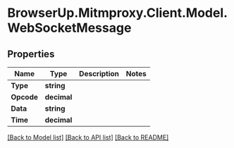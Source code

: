# BrowserUp.Mitmproxy.Client.Model.WebSocketMessage

## Properties

Name | Type | Description | Notes
------------ | ------------- | ------------- | -------------
**Type** | **string** |  | 
**Opcode** | **decimal** |  | 
**Data** | **string** |  | 
**Time** | **decimal** |  | 

[[Back to Model list]](../README.md#documentation-for-models) [[Back to API list]](../README.md#documentation-for-api-endpoints) [[Back to README]](../README.md)

